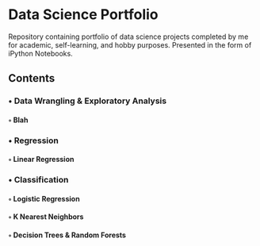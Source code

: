 # Data Science Portfolio

Repository containing portfolio of data science projects completed by me for academic, self-learning, and hobby purposes. Presented in the form of iPython Notebooks.

## Contents

### • Data Wrangling & Exploratory Analysis


   ####   ◦ Blah
   
### • Regression


   ####   ◦ Linear Regression

### • Classification


   ####   ◦ Logistic Regression
  
  
   ####   ◦ K Nearest Neighbors


   ####   ◦ Decision Trees & Random Forests
